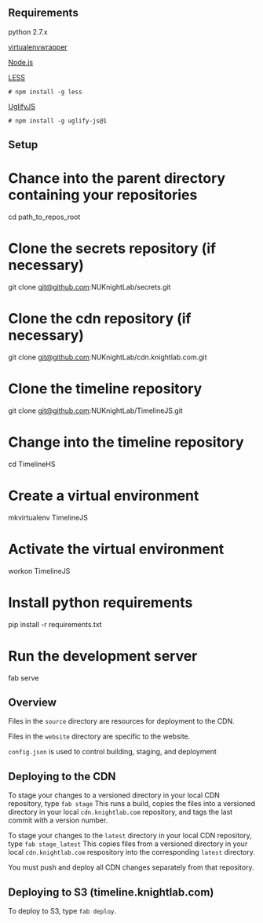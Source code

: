 
## Requirements

 python 2.7.x
 
 [virtualenvwrapper](http://virtualenvwrapper.readthedocs.org/)
 
 [Node.js](http://nodejs.org)
 
 [LESS](http://lesscss.org)
 
    # npm install -g less
  
 [UglifyJS](https://github.com/mishoo/UglifyJS)
 
    # npm install -g uglify-js@1

## Setup

  # Chance into the parent directory containing your repositories
  cd path_to_repos_root
  
  # Clone the secrets repository (if necessary)
  git clone git@github.com:NUKnightLab/secrets.git
  
  # Clone the cdn repository (if necessary)
  git clone git@github.com:NUKnightLab/cdn.knightlab.com.git
  
  # Clone the timeline repository
  git clone git@github.com:NUKnightLab/TimelineJS.git
  
  # Change into the timeline repository
  cd TimelineHS
  
  # Create a virtual environment
  mkvirtualenv TimelineJS
  
  # Activate the virtual environment
  workon TimelineJS
  
  # Install python requirements
  pip install -r requirements.txt
  
  # Run the development server
  fab serve


## Overview

Files in the `source` directory are resources for deployment to the CDN.

Files in the `website` directory are specific to the website.

`config.json` is used to control building, staging, and deployment


## Deploying to the CDN

To stage your changes to a versioned directory in your local CDN repository, type `fab stage` This runs a build, copies the files into a versioned directory in your local `cdn.knightlab.com` repository, and tags the last commit with a version number.

To stage your changes to the `latest` directory in your local CDN repository, type `fab stage_latest` This copies files from a versioned directory in your local `cdn.knightlab.com` respository into the corresponding `latest` directory. 

You must push and deploy all CDN changes separately from that repository.


## Deploying to S3 (timeline.knightlab.com)

To deploy to S3, type `fab deploy`. 


  
